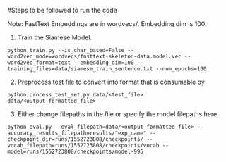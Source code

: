 #Steps to be followed to run the code

Note: FastText Embeddings are in wordvecs/. Embedding dim is 100.

1. Train the Siamese Model. 
```
python train.py --is_char_based=False --word2vec_mode=wordvecs/fasttext-skeleton-data.model.vec --word2vec_format=text --embedding_dim=100 --training_files=data/siamese_train_sentence.txt --num_epochs=100 
```

2. Preprocess test file to convert into format that is consumable by 

```
python process_test_set.py data/<test_file> data/<output_formatted_file>
```

3. Either change filepaths in the file or specify the model filepaths here. 
```
python eval.py --eval_filepath=data/<output_formatted_file> --accuracy_results_filepath=results/"exp_name" --checkpoint_dir=runs/1552723808/checkpoints/ --vocab_filepath=runs/1552723808/checkpoints/vocab --model=runs/1552723808/checkpoints/model-995
```